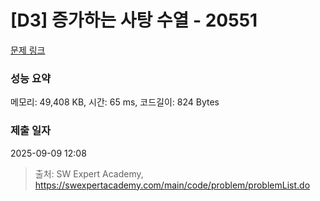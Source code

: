 # [D3] 증가하는 사탕 수열 - 20551 

[문제 링크](https://swexpertacademy.com/main/code/problem/problemDetail.do?contestProbId=AY4XhKTKU0IDFARM) 

### 성능 요약

메모리: 49,408 KB, 시간: 65 ms, 코드길이: 824 Bytes

### 제출 일자

2025-09-09 12:08



> 출처: SW Expert Academy, https://swexpertacademy.com/main/code/problem/problemList.do
